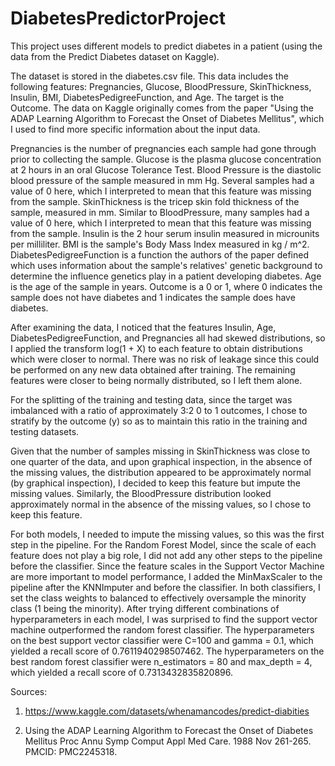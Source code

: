 # DiabetesPredictorProject
This project uses different models to predict diabetes in a patient (using the data from the Predict Diabetes dataset on Kaggle).

The dataset is stored in the diabetes.csv file.  This data includes the following features: Pregnancies, Glucose, BloodPressure,
SkinThickness, Insulin, BMI, DiabetesPedigreeFunction, and Age.  The target is the Outcome.  The data on Kaggle originally comes from
the paper "Using the ADAP Learning Algorithm to Forecast the Onset of Diabetes Mellitus", which I used to find more specific information
about the input data.

Pregnancies is the number of pregnancies each sample had gone through prior to collecting the sample.
Glucose is the plasma glucose concentration at 2 hours in an oral Glucose Tolerance Test.
Blood Pressure is the diastolic blood pressure of the sample measured in mm Hg.  Several samples had a value of 
0 here, which I interpreted to mean that this feature was missing from the sample.
SkinThickness is the tricep skin fold thickness of the sample, measured in mm.  Similar to BloodPressure, many 
samples had a value of 0 here, which I interpreted to mean that this feature was missing from the sample.
Insulin is the 2 hour serum insulin measured in microunits per milliliter.
BMI is the sample's Body Mass Index measured in kg / m^2.
DiabetesPedigreeFunction is a function the authors of the paper defined which uses information about the sample's
relatives' genetic background to determine the influence genetics play in a patient developing diabetes.
Age is the age of the sample in years.
Outcome is a 0 or 1, where 0 indicates the sample does not have diabetes and 1 indicates the sample does have diabetes.

After examining the data, I noticed that the features Insulin, Age, DiabetesPedigreeFunction, and Pregnancies all had 
skewed distributions, so I applied the transform log(1 + X) to each feature to obtain distributions which were closer to
normal.  There was no risk of leakage since this could be performed on any new data obtained after training.  The remaining
features were closer to being normally distributed, so I left them alone.

For the splitting of the training and testing data, since the target was imbalanced with a ratio of approximately 3:2 0 to 1 outcomes,
I chose to stratify by the outcome (y) so as to maintain this ratio in the training and testing datasets.

Given that the number of samples missing in SkinThickness was close to one quarter of the data, and upon graphical inspection, in the 
absence of the missing values, the distribution appeared to be approximately normal (by graphical inspection), I decided to keep this feature 
but impute the missing values.  Similarly, the BloodPressure distribution looked approximately normal in the absence of the missing values, so 
I chose to keep this feature.

For both models, I needed to impute the missing values, so this was the first step in the pipeline.  For the Random Forest Model, since the 
scale of each feature does not play a big role, I did not add any other steps to the pipeline before the classifier.  Since the feature scales in 
the Support Vector Machine are more important to model performance, I added the MinMaxScaler to the pipeline after the KNNImputer and before the
classifier.  In both classifiers, I set the class weights to balanced to effectively oversample the minority class (1 being the minority).
After trying different combinations of hyperparameters in each model, I was surprised to find the support vector machine outperformed the random forest
classifier.  The hyperparameters on the best support vector classifier were C=100 and gamma = 0.1, which yielded a recall score of 0.7611940298507462.
The hyperparameters on the best random forest classifier were n_estimators = 80 and max_depth = 4, which yielded a recall score of 0.7313432835820896.

Sources:
1. https://www.kaggle.com/datasets/whenamancodes/predict-diabities

2. Using the ADAP Learning Algorithm to Forecast the Onset of Diabetes Mellitus
Proc Annu Symp Comput Appl Med Care. 1988 Nov 261-265. PMCID: PMC2245318.
